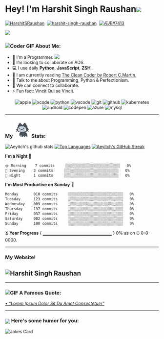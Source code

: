 # Hey! I'm Harshit Singh Raushan<img src="https://github.com/TheDudeThatCode/TheDudeThatCode/blob/master/Assets/Hi.gif" width="69">
 <a href="https://twitter.com/HarshitSRaushan" target="blank"><img align="center" src="https://cdn.jsdelivr.net/npm/simple-icons@3.0.1/icons/twitter.svg" alt="HarshitSRaushan" height="30" width="30" /></a>&nbsp;
 <a href="https://www.linkedin.com/in/harshitsinghraushan/" target="blank"><img align="center" src="https://cdn.jsdelivr.net/npm/simple-icons@3.0.1/icons/linkedin.svg" alt="harshit-singh-raushan" height="30" width="30" /></a>&nbsp;
 <a href="http://discord.com/users/ÆÆ#7413" target="blank"><img align="center" src="https://cdn.jsdelivr.net/npm/simple-icons@3.0.1/icons/discord.svg" alt="ÆÆ#7413" height="40" width="30" /></a>&nbsp;

 </p>

 ![](https://camo.githubusercontent.com/992babdffd8c74a1502de375fbdf7e4d54773242/68747470733a2f2f6d656469612e67697068792e636f6d2f6d656469612f53576f536b4e36447854737a71494b4571762f67697068792e676966)

### <img alt="Coder GIF" width=69 src="https://raw.githubusercontent.com/TheDudeThatCode/TheDudeThatCode/master/Assets/Developer.gif" /> About Me:
 - 🏦 I'm a Programmer.
       <img src="https://media.giphy.com/media/WUlplcMpOCEmTGBtBW/giphy.gif" width="30">
 - 🌱 I’m looking to collaborate on AOS.
 - 💻 I use daily **Python**, **JavaScript**, **ZSH**.
 - 📖 I am currently reading [The Clean Coder by Robert C.Martin.](https://www.amazon.in/Clean-Coder-Conduct-Professional-Programmers-ebook/dp/B0050JLC9Y)
 - 💬 Talk to me about Programming, Python & Perfectionism.
 - 👯 We can connect to collaborate.
 - ⚡ Fun fact: Vincit Qui se Vincit.

 <p align="center">
       <img src="https://www.vectorlogo.zone/logos/apple/apple-icon.svg" alt="apple" width="65" height="65"/>
       <img src="https://www.vectorlogo.zone/logos/apple_xcode/apple_xcode-icon.svg" alt="xcode" width="55" height="55"/>
       <img src="https://www.vectorlogo.zone/logos/python/python-icon.svg" alt="python" width="55" height="55"/>
       <img src="https://www.vectorlogo.zone/logos/visualstudio_code/visualstudio_code-icon.svg" alt="vscode" width="55" height="55"/>
       <img src="https://www.vectorlogo.zone/logos/git-scm/git-scm-icon.svg" alt="git" width="85" height="70"/>
       <img src="https://www.vectorlogo.zone/logos/github/github-tile.svg" alt="github" width="85" height="70"/> 
       <img src="https://www.vectorlogo.zone/logos/kubernetes/kubernetes-icon.svg" alt="kubernetes" width="55" height="55"/>
       <img src="https://www.vectorlogo.zone/logos/android/android-icon.svg" alt="android" width="55" height="55"/>
       <img src="https://www.vectorlogo.zone/logos/codepen/codepen-tile.svg" alt="codepen" width="55" height="55"/> 
       <img src="https://www.vectorlogo.zone/logos/microsoft_azure/microsoft_azure-icon.svg" alt="azure" width="55" height="55"/> 
       <img src="https://www.vectorlogo.zone/logos/mysql/mysql-ar21.svg" alt="mysql" width="110" height="75"/> 
 </p>

 ---
### My  <img src='https://raw.githubusercontent.com/Thagoo/Thagoo/master/github.gif' width='53'/>  Stats:
  ![Aeyitch's github stats](https://github-readme-stats.vercel.app/api?username=HarshitSinghRaushan&show_icons=true&title_color=8a30ff&&icon_color=808080&text_color=ff6464&bg_color=000000&hide_border=true&hide=["stars"])
 [![Top Languages](https://github-readme-stats.vercel.app/api/top-langs/?username=HarshitSinghRaushan&layout=compact&title_color=8a30ff&text_color=ff6464&hide_border=true&bg_color=000000)](https://github.com/HarshitSinghRaushan/github-readme-stats)
 [![Aeyitch's GitHub Streak](http://github-readme-streak-stats.herokuapp.com?user=HarshitSinghRaushan&theme=buefy-dark&hide_border=true&background=000000)](https://git.io/streak-stats)



 <!--START_SECTION:waka-->
 **I'm a Night 🦉** 

 ```text
 🌞 Morning    7 commits     ░░░░░░░░░░░░░░░░░░░░░░░░░   0%
 🌃 Evening    3 commits     ░░░░░░░░░░░░░░░░░░░░░░░░░   0%
 🌙 Night      1 commits     ░░░░░░░░░░░░░░░░░░░░░░░░░   0%

 ```
 **I'm Most Productive on Sunday** 📅 

 ```text
 Monday       010 commits     ░░░░░░░░░░░░░░░░░░░░░░░░░   0% 
 Tuesday      123 commits     ░░░░░░░░░░░░░░░░░░░░░░░░░   0% 
 Wednesday    009 commits     ░░░░░░░░░░░░░░░░░░░░░░░░░   0% 
 Thursday     137 commits     ░░░░░░░░░░░░░░░░░░░░░░░░░   0% 
 Friday       037 commits     ░░░░░░░░░░░░░░░░░░░░░░░░░   0% 
 Saturday     002 commits     ░░░░░░░░░░░░░░░░░░░░░░░░░   0% 
 Sunday       100 commits     ░░░░░░░░░░░░░░░░░░░░░░░░░   0%

 ```



 <!--END_SECTION:waka-->

 ⏳ **Year Progress** { ▁▁▁▁▁▁▁▁▁▁▁▁▁▁▁▁▁▁▁▁▁ } 0% as on ⏰ 0-0-0000.

 ---

 ### My Website!
![Harshit Singh Raushan](https://github.com/a-e-y-i-t-c-h/MISCELLANEOUS/blob/main/Untitled.gif?raw=true)
 ---
 ---
 ### <img alt="GIF" src="https://github.com/TheDudeThatCode/TheDudeThatCode/blob/master/Assets/hmm.gif" width="63" /> A Famous Quote:
 <a href="https://github.com/marketplace/actions/quote-readme">
 <!--STARTS_HERE_QUOTE_README-->
 • <i>“Lorem Ipsum Dolor Sit Du Amet Consectetuer"</i>
 <!--ENDS_HERE_QUOTE_README-->
 </a>

 ---

 ### <img align ='center' src='https://media2.giphy.com/media/UQDSBzfyiBKvgFcSTw/giphy.gif?cid=ecf05e47p3cd513axbek3f56ti3jzizq8hincw20jauyyfyw&rid=giphy.gif' width ='69'> Here's some humor for you:
<img src="https://readme-jokes.vercel.app/api?hideBorder&theme=radical&bgColor=%23000000&qColor=%238a30ff&textColor=23ff6464&aColor=%23ff6464&codeColor=%23ff6464" alt="Jokes Card" />
